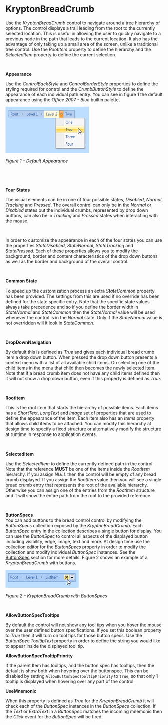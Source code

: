 # KryptonBreadCrumb

Use the *KryptonBreadCrumb* control to navigate around a tree hierarchy of
options. The control displays a trail leading from the root to the currently
selected location. This is useful in allowing the user to quickly navigate to a
previous node in the path that leads to the current location. It also has the
advantage of only taking up a small area of the screen, unlike a traditional
tree control. Use the *RootItem* property to define the hierarchy and the
*SelectedItem* property to define the current selection.

 

**Appearance** 

Use the *ControlBackStyle* and *ControlBorderStyle* properties to define the
styling required for control and the *CrumbButtonStyle* to define the appearance
of each individual path entry. You can see in figure 1 the default
appearance using the *Office 2007 - Blue* builtin palette.

![*Figure 1 – Default Appearance*](Images/KryptonBreadCrumb1.png)

*Figure 1 – Default Appearance*

 

 

**Four States**

The visual elements can be in one of four possible states, *Disabled*, *Normal*,
*Tracking* and *Pressed*. The overall control can only be in the *Normal* or
*Disabled* states but the individual crumbs, represented by drop down buttons,
can also be in *Tracking* and *Pressed* states when interacting with the mouse.

 

In order to customize the appearance in each of the four states you can use the
properties *StateDisabled*, *StateNormal*, *StateTracking* and *StatePressed*.
Each of these properties allows you to modify the background, border and content
characteristics of the drop down buttons as well as the border and background of
the overall control.

 

**Common State** 

To speed up the customization process an extra *StateCommon* property has been
provided. The settings from this are used if no override has been defined for
the state specific entry. Note that the specific state values always take
precedence and so if you define the border width in *StateNormal* and
*StateCommon* then the *StateNormal* value will be used whenever the control is
in the *Normal* state. Only if the *StateNormal* value is not overridden will it
look in *StateCommon*.

 

**DropDownNavigation**

By default this is defined as *True* and gives each individual bread crumb item
a drop down button. When pressed the drop down button presents a context menu
with a list of all available child items. On selecting one of the child items in
the menu that child then becomes the newly selected item. Note that if a bread
crumb item does not have any child items defined then it will not show a drop
down button, even if this property is defined as *True*.

 

**RootItem**

This is the root item that starts the hierarchy of possible items. Each items
has a *ShortText*, *LongText* and *Image* set of properties that are used to
define the appearance of the item. Each item also has an *Items* property that
allows child items to be attached. You can modify this hierarchy at design time
to specify a fixed structure or alternatively modify the structure at runtime in
response to application events.

 

**SelectedItem**

Use the *SelectedItem* to define the currently defined path in the control. Note
that the reference **MUST** be one of the items inside the *RootItem* hierarchy.
If you assign *NULL* then the control will be empty of any bread
crumb displayed. If you assign the *RootItem* value then you will see a single
bread crumb entry that represents the root of the available hierarchy. Otherwise
you can assign one of the entries from the *RootItem* structure and it will show
the entire path from the root to the provided reference.

 

**ButtonSpecs**  
You can add buttons to the bread control control by modifying the *ButtonSpecs*
collection exposed by the *KryptonBreadCrumb*. Each *ButtonSpec* entry in the
collection describes a single button for display. You can use the *ButtonSpec*
to control all aspects of the displayed button including visibility, edge,
image, text and more. At design time use the collection editor for the
*ButtonSpecs* property in order to modify the collection and modify individual
*ButtonSpec* instances. See the [ButtonSpec](ButtonSpec.md) section for more
details. Figure 2 shows an example of a *KryptonBreadCrumb* with buttons.

![*Figure 2 – KryptonBreadCrumb with ButtonSpecs*](Images/KryptonBreadCrumb2.png)

*Figure 2 – KryptonBreadCrumb with ButtonSpecs*

 

**AllowButtonSpecTooltips**  

By default the control will not show any tool tips when you hover the mouse over
the user defined button specifications. If you set this boolean property to
*True* then it will turn on tool tips for those button specs. Use the
*ButtonSpec.TooltipText* property in order to define the string you would like
to appear inside the displayed tool tip.  

**AllowButtonSpecTooltipPriority**

If the parent Item has tooltips, and the button spec has tooltips, then
the default is show both when hovering over the buttonspec. This can be disabled 
by setting `AllowButtonSpecTooltipPriority` to `true`, so that only 1 tooltip is
displayed when hovering over any part of the control.
  
**UseMnemonic**

When this property is defined as *True* for the *KryptonBreadCrumb* it will
check each of the *ButtonSpec* instances in the *ButtonSpecs* collection. If the
*Text* or *ExtraText* in a *ButtonSpec* matches the incoming mnemonic then the
*Click* event for the *ButtonSpec* will be fired.

 
